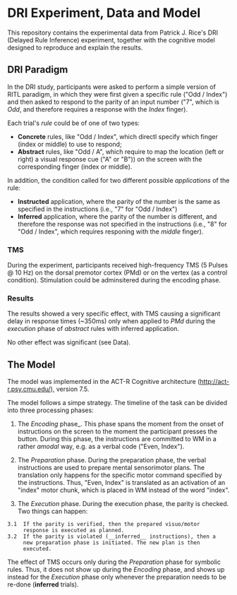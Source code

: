 # DRI Experiment, Data and Model

This repository contains the experimental data from Patrick
J. Rice's DRI (Delayed Rule Inference) experiment, together with the 
cognitive model designed to reproduce and explain the results.


## DRI Paradigm

In the DRI study, participants were asked to perform a simple version
of RITL paradigm, in which they were first given a specific rule ("Odd
/ Index") and then asked to respond to the parity of an input number
("7", which is _Odd_, and therefore requires a response with the
_Index_ finger).

Each trial's _rule_ could be of one of two types:
  * __Concrete__ rules, like "Odd / Index", which directl specify
  which finger (index or middle) to use to respond;
  * __Abstract__ rules, like "Odd / A", which require to map the
  location (left or right) a visual response cue ("A" or "B")) on the
  screen with the corresponding finger (index or middle).

In addition, the condition called for two different possible
_applications_ of the rule:
  * __Instructed__ application, where the parity of the number is the
  same as specified in the instructions (i.e., "7" for "Odd / Index")
  * __Inferred__ application, where the parity of the number is
  different, and therefore the response was not specified in the
  instructions (i.e., "8" for "Odd / Index", which requires responing
  with the _middle_ finger). 

### TMS

During the experiment, participants received high-frequency TMS (5
Pulses @ 10 Hz) on the dorsal premotor cortex (PMd) or on the vertex
(as a control condition). Stimulation could be adminsitered during the
encoding phase.

### Results

The results showed a very specific effect, with TMS causing a
significant delay in response times (~350ms) only when applied to _PMd_
during the _execution_ phase of _abstract_ rules with inferred
application.

No other effect was significant (see Data).

## The Model

The model was implemented in the ACT-R Cognitive architecture
(http://act-r.psy.cmu.edu/), version 7.5.

The model follows a simpe strategy. The timeline of the task can be
divided into three processing phases:

  1. The _Encoding_ phase_. This phase spans the moment from the onset
  of instructions on the screen to the moment the participant presses
  the button. During this phase, the instructions are committed to WM
  in a rather _amodal_ way, e.g. as a verbal code ("Even, Index").

  2. The _Preparation_ phase. During the preparation phase, the
  verbal instructions are used to prepare mental sensorimotor
  plans. The translation only happens for the specific motor command
  specified by the instructions. Thus, "Even, Index" is translated as
  an activation of an "index" motor chunk, which is placed in WM
  instead of the word "index".

  3. The _Execution_ phase. During the execution phase, the parity is
  checked. Two things can happen:

    3.1  If the parity is verified, then the prepared visuo/motor
         response is executed as planned.
    3.2  If the parity is violated (__inferred__ instructions), then a
      	 new preparation phase is initiated. The new plan is then
         executed.
		 

The effect of TMS occurs only during the _Preparation_ phase for
symbolic rules. Thus, it does not show up during the _Encoding_ phase,
and shows up instead for the _Execution_ phase only whenever the
preparation needs to be re-done (__inferred__ trials).
